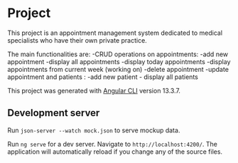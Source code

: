 # Project
 
This project is an appointment management system dedicated to medical specialists who have their own private practice.

The main functionalities are:
-CRUD operations on appointments:
                                       -add new appointment
                                       -display all appointments
                                       -display today appointments
                                       -display appointments from current week (working on)
                                       -delete appointment
                                       -update appointment
                     and patients :
                                        -add new patient
                                       - display all patients
                                   





This project was generated with [Angular CLI](https://github.com/angular/angular-cli) version 13.3.7.

## Development server
Run `json-server --watch mock.json` to serve  mockup data.

Run `ng serve` for a dev server. Navigate to `http://localhost:4200/`. The application will automatically reload if you change any of the source files.
 
